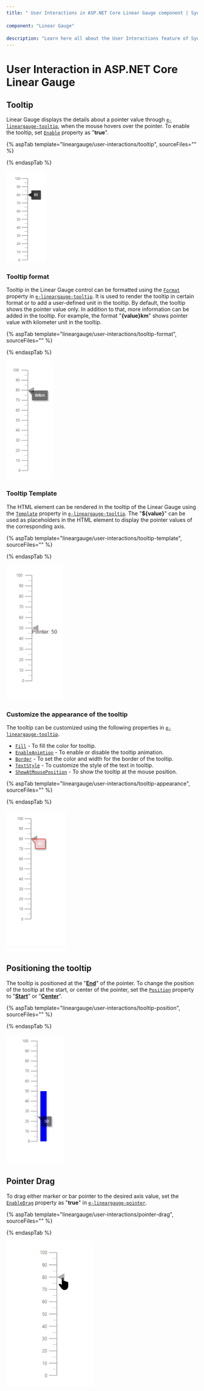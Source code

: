 ```yaml
---
title: " User Interactions in ASP.NET Core Linear Gauge component | Syncfusion "

component: "Linear Gauge"

description: "Learn here all about the User Interactions feature of Syncfusion ASP.NET Core Linear Gauge component and more."
---
```


# User Interaction in ASP.NET Core Linear Gauge

## Tooltip

<!-- markdownlint-disable MD036 -->

Linear Gauge displays the details about a pointer value through [`e-lineargauge-tooltip`](https://help.syncfusion.com/cr/aspnetcore-js2/Syncfusion.EJ2.LinearGauge.LinearGaugeTooltipSettings.html), when the mouse hovers over the pointer. To enable the tooltip, set [`Enable`](https://help.syncfusion.com/cr/aspnetcore-js2/Syncfusion.EJ2.LinearGauge.LinearGaugeTooltipSettings.html#Syncfusion_EJ2_LinearGauge_LinearGaugeTooltipSettings_Enable) property as "**true**".

{% aspTab template="lineargauge/user-interactions/tooltip", sourceFiles="" %}

{% endaspTab %}

![Linear Gauge with tooltip for pointer value](images/tooltip.png)

<!-- markdownlint-disable MD013 -->

### Tooltip format

<!-- markdownlint-disable MD013 -->

Tooltip in the Linear Gauge control can be formatted using the [`Format`](https://help.syncfusion.com/cr/aspnetcore-js2/Syncfusion.EJ2.LinearGauge.LinearGaugeTooltipSettings.html#Syncfusion_EJ2_LinearGauge_LinearGaugeTooltipSettings_Format) property in [`e-lineargauge-tooltip`](https://help.syncfusion.com/cr/aspnetcore-js2/Syncfusion.EJ2.LinearGauge.LinearGaugeTooltipSettings.html). It is used to render the tooltip in certain format or to add a user-defined unit in the tooltip. By default, the tooltip shows the pointer value only. In addition to that, more information can be added in the tooltip. For example, the format "**{value}km**" shows pointer value with kilometer unit in the tooltip.

{% aspTab template="lineargauge/user-interactions/tooltip-format", sourceFiles="" %}

{% endaspTab %}

![Linear Gauge with tooltip format for pointer value](images/tooltip-formats.png)

### Tooltip Template

The HTML element can be rendered in the tooltip of the Linear Gauge using the [`Template`](https://help.syncfusion.com/cr/aspnetcore-js2/Syncfusion.EJ2.LinearGauge.LinearGaugeTooltipSettings.html#Syncfusion_EJ2_LinearGauge_LinearGaugeTooltipSettings_Template) property in [`e-lineargauge-tooltip`](https://help.syncfusion.com/cr/aspnetcore-js2/Syncfusion.EJ2.LinearGauge.LinearGaugeTooltipSettings.html). The "**${value}**" can be used as placeholders in the HTML element to display the pointer values of the corresponding axis.

{% aspTab template="lineargauge/user-interactions/tooltip-template", sourceFiles="" %}

{% endaspTab %}

![Linear Gauge with tooltip template for pointer value](images/tooltip-template1.png)

### Customize the appearance of the tooltip

The tooltip can be customized using the following properties in [`e-lineargauge-tooltip`](https://help.syncfusion.com/cr/aspnetcore-js2/Syncfusion.EJ2.LinearGauge.LinearGaugeTooltipSettings.html).

* [`Fill`](https://help.syncfusion.com/cr/aspnetcore-js2/Syncfusion.EJ2.LinearGauge.LinearGaugeTooltipSettings.html#Syncfusion_EJ2_LinearGauge_LinearGaugeTooltipSettings_Fill) - To fill the color for tooltip.
* [`EnableAnimtion`](https://help.syncfusion.com/cr/aspnetcore-js2/Syncfusion.EJ2.LinearGauge.LinearGaugeTooltipSettings.html#Syncfusion_EJ2_LinearGauge_LinearGaugeTooltipSettings_EnableAnimation) - To enable or disable the tooltip animation.
* [`Border`](https://help.syncfusion.com/cr/aspnetcore-js2/Syncfusion.EJ2.LinearGauge.LinearGaugeTooltipSettings.html#Syncfusion_EJ2_LinearGauge_LinearGaugeTooltipSettings_Border) - To set the color and width for the border of the tooltip.
* [`TextStyle`](https://help.syncfusion.com/cr/aspnetcore-js2/Syncfusion.EJ2.LinearGauge.LinearGaugeTooltipSettings.html#Syncfusion_EJ2_LinearGauge_LinearGaugeTooltipSettings_TextStyle) - To customize the style of the text in tooltip.
* [`ShowAtMousePosition`](https://help.syncfusion.com/cr/aspnetcore-js2/Syncfusion.EJ2.LinearGauge.LinearGaugeTooltipSettings.html#Syncfusion_EJ2_LinearGauge_LinearGaugeTooltipSettings_ShowAtMousePosition) - To show the tooltip at the mouse position.

{% aspTab template="lineargauge/user-interactions/tooltip-appearance", sourceFiles="" %}

{% endaspTab %}

![Linear Gauge with tooltip customization](images/tooltip-custom.png)

## Positioning the tooltip

The tooltip is positioned at the "[**End**](https://help.syncfusion.com/cr/aspnetcore-js2/Syncfusion.EJ2.LinearGauge.TooltipPosition.html#Syncfusion_EJ2_LinearGauge_TooltipPosition_End)" of the pointer. To change the position of the tooltip at the start, or center of the pointer, set the [`Position`](https://help.syncfusion.com/cr/aspnetcore-js2/Syncfusion.EJ2.LinearGauge.LinearGaugeTooltipSettings.html#Syncfusion_EJ2_LinearGauge_LinearGaugeTooltipSettings_Position) property to "[**Start**](https://help.syncfusion.com/cr/aspnetcore-js2/Syncfusion.EJ2.LinearGauge.TooltipPosition.html#Syncfusion_EJ2_LinearGauge_TooltipPosition_Start)" or "[**Center**](https://help.syncfusion.com/cr/aspnetcore-js2/Syncfusion.EJ2.LinearGauge.TooltipPosition.html#Syncfusion_EJ2_LinearGauge_TooltipPosition_Center)".

{% aspTab template="lineargauge/user-interactions/tooltip-position", sourceFiles="" %}

{% endaspTab %}

![Linear Gauge with tooltip position](images/tooltip-position.png)

## Pointer Drag

To drag either marker or bar pointer to the desired axis value, set the [`EnableDrag`](https://help.syncfusion.com/cr/aspnetcore-js2/Syncfusion.EJ2.LinearGauge.LinearGaugePointer.html#Syncfusion_EJ2_LinearGauge_LinearGaugePointer_EnableDrag) property as "**true**" in [`e-lineargauge-pointer`](https://help.syncfusion.com/cr/aspnetcore-js2/Syncfusion.EJ2.LinearGauge.LinearGaugePointer.html).

{% aspTab template="lineargauge/user-interactions/pointer-drag", sourceFiles="" %}

{% endaspTab %}

![Linear Gauge with pointer drag](images/dragging-pointr.gif)